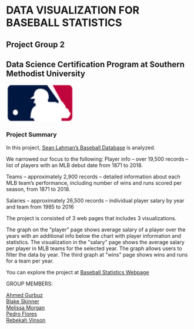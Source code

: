 # DATA VISUALIZATION FOR BASEBALL STATISTICS
## Project Group 2
## Data Science Certification Program at Southern Methodist University 

<img src="last_base\static\images\baseball.jpg" alt="Baseball" width="181" height="100"/>

### Project Summary
In this project, [Sean Lahman’s Baseball Database](http://www.seanlahman.com/baseball-archive/statistics/ "Sean Lahman’s Baseball Database") is analyzed.  

We narrowed our focus to the following:
Player info – over 19,500 records – list of players with an MLB debut date from 1871 to 2018.

Teams – approximately 2,900 records – detailed information about each MLB team’s performance, including number of wins and runs scored per season, from 1871 to 2018.

Salaries – approximately 26,500 records – individual player salary by year and team from 1985 to 2016

The project is consisted of 3 web pages that includes 3 visualizations. 

The graph on the "player" page shows average salary of a player over the years with an additional info below the chart with player information and statistics. The visualization in the "salary" page shows the average salary per player in MLB teams for the selected year. The graph allows users to filter the data by year. The third graph at "wins" page shows wins and runs for a team per year.

You can explore the project at [Baseball Statistics Webpage](https://baseballsmu.herokuapp.com/ "Baseball Statistics Webpage")

GROUP MEMBERS:

[Ahmed Gurbuz](https://github.com/ahmedgurbuz "Ahmed Gurbuz") </br>
[Blake Skinner](https://github.com/bskinner633 "Blake Skinner") </br>
[Melissa Morgan](https://github.com/morgmelissa77 "Melissa Morgan") </br>
[Pedro Flores](https://github.com/PedroSF88 "Pedro Flores") </br>
[Rebekah Vinson](https://github.com/simsrebek "Rebekah Vinson")
